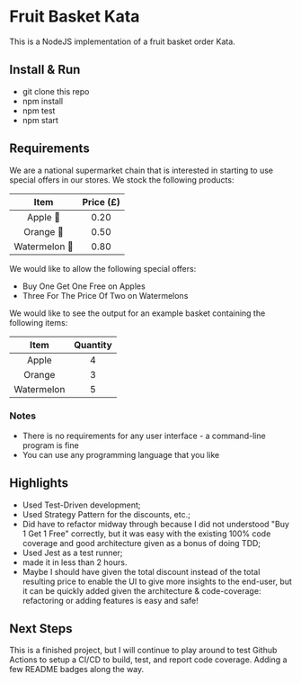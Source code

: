 # Fruit Basket Kata

This is a NodeJS implementation of a fruit basket order Kata.

## Install & Run

- git clone this repo
- npm install
- npm test
- npm start

## Requirements

We are a national supermarket chain that is interested in starting to use special offers in our stores.
We stock the following products:

| Item          | Price (£) |
|:-------------:|:---------:|
| Apple 🍎      |   0.20    |
| Orange 🍊     |   0.50    |
| Watermelon 🍉 |   0.80    |

We would like to allow the following special offers:

- Buy One Get One Free on Apples
- Three For The Price Of Two on Watermelons

We would like to see the output for an example basket containing the following items:

|    Item    | Quantity |
|:----------:|:--------:|
| Apple      |    4     |
| Orange     |    3     |
| Watermelon |    5     |

### Notes

- There is no requirements for any user interface - a command-line program is fine
- You can use any programming language that you like

## Highlights

- Used Test-Driven development;
- Used Strategy Pattern for the discounts, etc.;
- Did have to refactor midway through because I did not understood "Buy 1 Get 1 Free" correctly, but it was easy with the existing 100% code coverage and good architecture given as a bonus of doing TDD;
- Used Jest as a test runner;
- made it in less than 2 hours.
- Maybe I should have given the total discount instead of the total resulting price to enable the UI to give more insights to the end-user, but it can be quickly added given the architecture & code-coverage: refactoring or adding features is easy and safe!

## Next Steps

This is a finished project, but I will continue to play around to test Github Actions to setup a CI/CD to build, test, and report code coverage. Adding a few README badges along the way.
